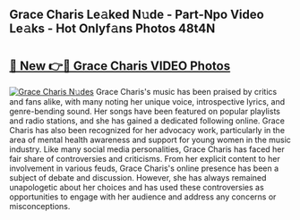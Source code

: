 ## Grace Charis Le𝚊ked N𝚞de - Part-Npo Video Le𝚊ks - Hot Onlyf𝚊ns Photos 48t4N

# <h2><a href="http://ab51495.deff.icu/?id=Grace+Charis">🔗 New 👉🔴 Grace Charis VIDEO Photos</a></h2>

[![Grace Charis N𝚞des](https://i.imgur.com/rIISA9y.gif)](http://ab51495.deff.icu/?id=Grace+Charis)
Grace Charis's music has been praised by critics and fans alike, with many noting her unique voice, introspective lyrics, and genre-bending sound. Her songs have been featured on popular playlists and radio stations, and she has gained a dedicated following online. Grace Charis has also been recognized for her advocacy work, particularly in the area of mental health awareness and support for young women in the music industry. Like many social media personalities, Grace Charis has faced her fair share of controversies and criticisms. From her explicit content to her involvement in various feuds, Grace Charis's online presence has been a subject of debate and discussion. However, she has always remained unapologetic about her choices and has used these controversies as opportunities to engage with her audience and address any concerns or misconceptions.
